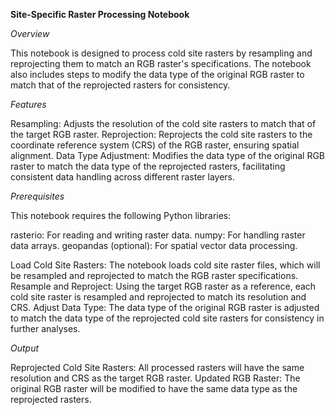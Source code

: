 **Site-Specific Raster Processing Notebook**

*Overview* 

This notebook is designed to process cold site rasters by resampling and reprojecting them to match an RGB raster's specifications. The notebook also includes steps to modify the data type of the original RGB raster to match that of the reprojected rasters for consistency.

*Features*

Resampling: Adjusts the resolution of the cold site rasters to match that of the target RGB raster.
Reprojection: Reprojects the cold site rasters to the coordinate reference system (CRS) of the RGB raster, ensuring spatial alignment.
Data Type Adjustment: Modifies the data type of the original RGB raster to match the data type of the reprojected rasters, facilitating consistent data handling across different raster layers.

*Prerequisites*

This notebook requires the following Python libraries:

rasterio: For reading and writing raster data.
numpy: For handling raster data arrays.
geopandas (optional): For spatial vector data processing.


Load Cold Site Rasters: The notebook loads cold site raster files, which will be resampled and reprojected to match the RGB raster specifications.
Resample and Reproject: Using the target RGB raster as a reference, each cold site raster is resampled and reprojected to match its resolution and CRS.
Adjust Data Type: The data type of the original RGB raster is adjusted to match the data type of the reprojected cold site rasters for consistency in further analyses.

*Output*

Reprojected Cold Site Rasters: All processed rasters will have the same resolution and CRS as the target RGB raster.
Updated RGB Raster: The original RGB raster will be modified to have the same data type as the reprojected rasters.
